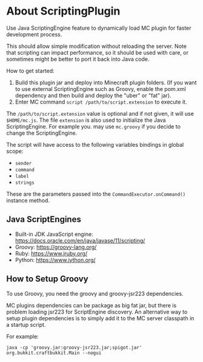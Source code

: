 # About ScriptingPlugin

Use Java ScriptingEngine feature to dynamically load MC plugin for faster development process.

This should allow simple modification without reloading the server. Note that scripting can 
impact performance, so it should be used with care, or sometimes might be better to port it back
into Java code.

How to get started:

1. Build this plugin jar and deploy into Minecraft plugin folders. 
   (If you want to use external ScriptingEngine such as Groovy, enable the pom.xml dependency and
   then build and deploy the "uber" or "fat" jar).
2. Enter MC command `script /path/to/script.extension` to execute it.

The `/path/to/script.extension` value is optional and if not given, it will use `$HOME/mc.js`.
The file `extension` is also used to initialize the Java ScriptingEngine. For example you.
may use `mc.groovy` if you decide to change the ScriptingEngine.

The script will have access to the following variables bindings in global scope:

* `sender`
* `command`
* `label`
* `strings`

These are the parameters passed into the `CommandExecutor.onCommand()` instance method.

## Java ScriptEngines

* Built-in JDK JavaScript engine: https://docs.oracle.com/en/java/javase/11/scripting/
* Groovy: https://groovy-lang.org/
* Ruby: https://www.jruby.org/
* Python: https://www.jython.org/

## How to Setup Groovy

To use Groovy, you need the groovy and groovy-jsr223 dependencies. 

MC plugins dependencies can be package as big fat jar, but there is problem loading jsr223 
for ScriptEngine discovery. An alternative way to setup plugin dependencies is to 
simply add it to the MC server classpath in a startup script.

For example:

```
java -cp 'groovy.jar:groovy-jsr223.jar;spigot.jar' org.bukkit.craftbukkit.Main --nogui
```

